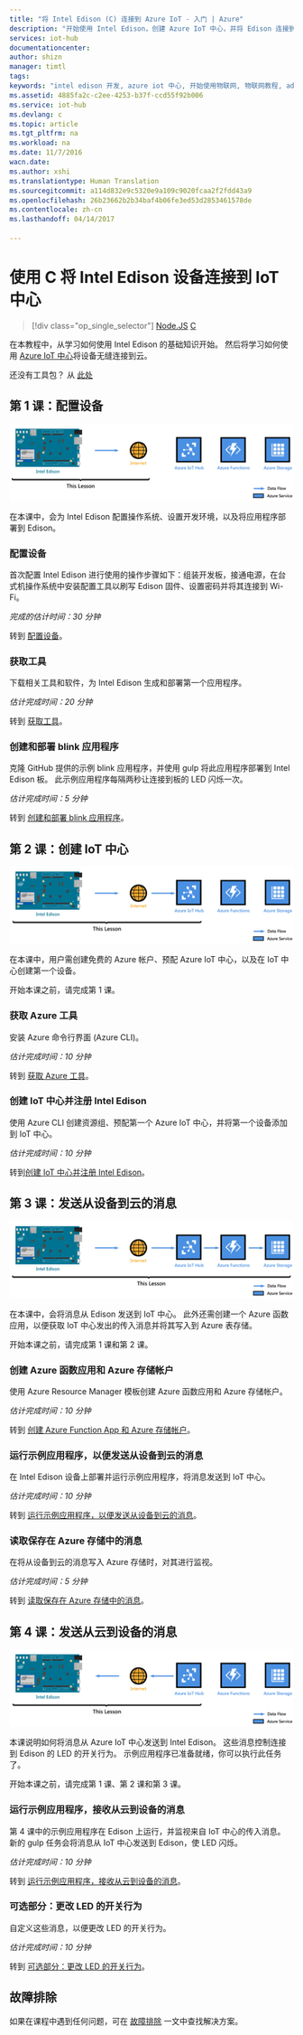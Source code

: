 ```yaml
---
title: "将 Intel Edison (C) 连接到 Azure IoT - 入门 | Azure"
description: "开始使用 Intel Edison，创建 Azure IoT 中心，并将 Edison 连接到 IoT 中心"
services: iot-hub
documentationcenter: 
author: shizn
manager: timtl
tags: 
keywords: "intel edison 开发, azure iot 中心, 开始使用物联网, 物联网教程, adafruit 物联网, intel edison arduino, 开始使用 arduino"
ms.assetid: 4885fa2c-c2ee-4253-b37f-ccd55f92b006
ms.service: iot-hub
ms.devlang: c
ms.topic: article
ms.tgt_pltfrm: na
ms.workload: na
ms.date: 11/7/2016
wacn.date: 
ms.author: xshi
ms.translationtype: Human Translation
ms.sourcegitcommit: a114d832e9c5320e9a109c9020fcaa2f2fdd43a9
ms.openlocfilehash: 26b23662b2b34baf4b06fe3ed53d2853461578de
ms.contentlocale: zh-cn
ms.lasthandoff: 04/14/2017

---
```


# <a name="connect-your-intel-edison-device-to-your-iot-hub-using-c"></a>使用 C 将 Intel Edison 设备连接到 IoT 中心
>[!div class="op_single_selector"]
[Node.JS](./iot-hub-intel-edison-kit-node-get-started.md)
[C](./iot-hub-intel-edison-kit-c-get-started.md)

在本教程中，从学习如何使用 Intel Edison 的基础知识开始。 然后将学习如何使用 [Azure IoT 中心](./iot-hub-what-is-iot-hub.md)将设备无缝连接到云。

还没有工具包？ 从 [此处](/develop/iot/starter-kits)

## <a name="lesson-1-configure-your-device"></a>第 1 课：配置设备
![第 1 课端到端关系图](./media/iot-hub-intel-edison-lessons/e2e-lesson1.png)

在本课中，会为 Intel Edison 配置操作系统、设置开发环境，以及将应用程序部署到 Edison。

### <a name="configure-your-device"></a>配置设备
首次配置 Intel Edison 进行使用的操作步骤如下：组装开发板，接通电源，在台式机操作系统中安装配置工具以刷写 Edison 固件、设置密码并将其连接到 Wi-Fi。  

*完成的估计时间：30 分钟*

转到 [配置设备][configure-your-device]。

### <a name="get-the-tools"></a>获取工具
下载相关工具和软件，为 Intel Edison 生成和部署第一个应用程序。

*估计完成时间：20 分钟*

转到 [获取工具][get-the-tools]。

### <a name="create-and-deploy-the-blink-application"></a>创建和部署 blink 应用程序
克隆 GitHub 提供的示例 blink 应用程序，并使用 gulp 将此应用程序部署到 Intel Edison 板。 此示例应用程序每隔两秒让连接到板的 LED 闪烁一次。

*估计完成时间：5 分钟*

转到 [创建和部署 blink 应用程序][create-and-deploy-the-blink-application]。

## <a name="lesson-2-create-your-iot-hub"></a>第 2 课：创建 IoT 中心
![第 2 课端到端关系图](./media/iot-hub-intel-edison-lessons/e2e-lesson2.png)

在本课中，用户需创建免费的 Azure 帐户、预配 Azure IoT 中心，以及在 IoT 中心创建第一个设备。

开始本课之前，请完成第 1 课。

### <a name="get-the-azure-tools"></a>获取 Azure 工具
安装 Azure 命令行界面 (Azure CLI)。

*估计完成时间：10 分钟*

转到 [获取 Azure 工具][get-azure-tools]。

### <a name="create-your-iot-hub-and-register-intel-edison"></a>创建 IoT 中心并注册 Intel Edison
使用 Azure CLI 创建资源组、预配第一个 Azure IoT 中心，并将第一个设备添加到 IoT 中心。

*估计完成时间：10 分钟*

转到[创建 IoT 中心并注册 Intel Edison](./iot-hub-intel-edison-kit-c-lesson2-prepare-azure-iot-hub.md)。

## <a name="lesson-3-send-device-to-cloud-messages"></a>第 3 课：发送从设备到云的消息
![第 3 课端到端关系图](./media/iot-hub-intel-edison-lessons/e2e-lesson3.png)

在本课中，会将消息从 Edison 发送到 IoT 中心。 此外还需创建一个 Azure 函数应用，以便获取 IoT 中心发出的传入消息并将其写入到 Azure 表存储。

开始本课之前，请完成第 1 课和第 2 课。

### <a name="create-an-azure-function-app-and-azure-storage-account"></a>创建 Azure 函数应用和 Azure 存储帐户
使用 Azure Resource Manager 模板创建 Azure 函数应用和 Azure 存储帐户。

*估计完成时间：10 分钟*

转到 [创建 Azure Function App 和 Azure 存储帐户][create-an-azure-function-app-and-azure-storage-account]。

### <a name="run-a-sample-application-to-send-device-to-cloud-messages"></a>运行示例应用程序，以便发送从设备到云的消息
在 Intel Edison 设备上部署并运行示例应用程序，将消息发送到 IoT 中心。

*估计完成时间：10 分钟*

转到 [运行示例应用程序，以便发送从设备到云的消息][send-device-to-cloud-messages]。

### <a name="read-messages-persisted-in-azure-storage"></a>读取保存在 Azure 存储中的消息
在将从设备到云的消息写入 Azure 存储时，对其进行监视。

*估计完成时间：5 分钟*

转到 [读取保存在 Azure 存储中的消息][read-messages-persisted-in-azure-storage]。

## <a name="lesson-4-send-cloud-to-device-messages"></a>第 4 课：发送从云到设备的消息
![第 4 课端到端关系图](./media/iot-hub-intel-edison-lessons/e2e-lesson4.png)

本课说明如何将消息从 Azure IoT 中心发送到 Intel Edison。 这些消息控制连接到 Edison 的 LED 的开关行为。 示例应用程序已准备就绪，你可以执行此任务了。

开始本课之前，请完成第 1 课、第 2 课和第 3 课。

### <a name="run-the-sample-application-to-receive-cloud-to-device-messages"></a>运行示例应用程序，接收从云到设备的消息
第 4 课中的示例应用程序在 Edison 上运行，并监视来自 IoT 中心的传入消息。 新的 gulp 任务会将消息从 IoT 中心发送到 Edison，使 LED 闪烁。

*估计完成时间：10 分钟*

转到 [运行示例应用程序，接收从云到设备的消息][receive-cloud-to-device-messages]。

### <a name="optional-section-change-the-on-and-off-behavior-of-the-led"></a>可选部分：更改 LED 的开关行为
自定义这些消息，以便更改 LED 的开关行为。

*估计完成时间：10 分钟*

转到 [可选部分：更改 LED 的开关行为][change-the-on-and-off-behavior-of-the-led]。

## <a name="troubleshooting"></a>故障排除
如果在课程中遇到任何问题，可在 [故障排除][troubleshooting] 一文中查找解决方案。
<!-- Images and links -->

[configure-your-device]: ./iot-hub-intel-edison-kit-c-lesson1-configure-your-device.md
[get-the-tools]: ./iot-hub-intel-edison-kit-c-lesson1-get-the-tools-win32.md
[create-and-deploy-the-blink-application]: ./iot-hub-intel-edison-kit-c-lesson1-deploy-blink-app.md
[get-azure-tools]: ./iot-hub-intel-edison-kit-c-lesson2-get-azure-tools-win32.md
[create-an-azure-function-app-and-azure-storage-account]: ./iot-hub-intel-edison-kit-c-lesson3-deploy-resource-manager-template.md
[send-device-to-cloud-messages]: ./iot-hub-intel-edison-kit-c-lesson3-run-azure-blink.md
[read-messages-persisted-in-azure-storage]: ./iot-hub-intel-edison-kit-c-lesson3-read-table-storage.md
[receive-cloud-to-device-messages]:./iot-hub-intel-edison-kit-c-lesson4-send-cloud-to-device-messages.md
[change-the-on-and-off-behavior-of-the-led]: ./iot-hub-intel-edison-kit-c-lesson4-change-led-behavior.md
[troubleshooting]: ./iot-hub-intel-edison-kit-c-troubleshooting.md
